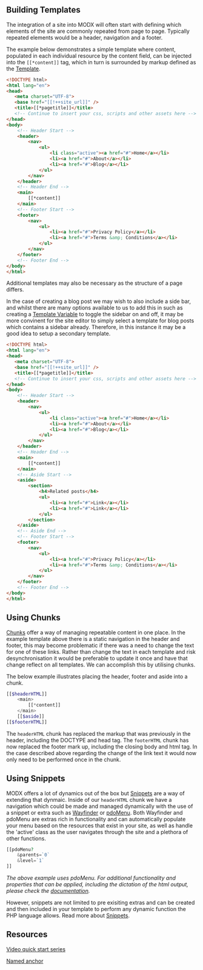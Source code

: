 ## Building Templates

The integration of a site into MODX will often start with defining which elements of the site are commonly repeated from page to page. Typically repeated elements would be a header, navigation and a footer. 

The example below demonstrates a simple template where content, populated in each individual resource by the content field, can be injected into the `[[*content]]` tag, which in turn is surrounded by markup defined as the [Template](building-sites/elements/templates). 

``` html
<!DOCTYPE html>
<html lang="en">
<head>
   <meta charset="UTF-8">
   <base href="[[!++site_url]]" />
   <title>[[*pagetitle]]</title>
   <!-- Continue to insert your css, scripts and other assets here -->
</head>
<body>
	<!-- Header Start -->
	<header>
		<nav>
			<ul>
				<li class="active"><a href="#">Home</a></li>
				<li><a href="#">About</a></li>
				<li><a href="#">Blog</a></li>
			</ul>
		</nav>
	</header>
	<!-- Header End -->
	<main>
		[[*content]]
	</main>
	<!-- Footer Start -->
	<footer>
		<nav>
			<ul>
				<li><a href="#">Privacy Policy</a></li>
				<li><a href="#">Terms &amp; Conditions</a></li>
			</ul>
		</nav>
	</footer>
	<!-- Footer End -->
</body>
</html>
```

Additional templates may also be necessary as the structure of a page differs. 

In the case of creating a blog post we may wish to also include a side bar, and whilst there are many options available to us to add this in such as creating a [Template Variable](building-sites/elements/template-variables) to toggle the sidebar on and off, it may be more convinent for the site editor to simply select a template for blog posts which contains a sidebar already. Therefore, in this instance it may be a good idea to setup a secondary template. 

``` html
<!DOCTYPE html>
<html lang="en">
<head>
   <meta charset="UTF-8">
   <base href="[[!++site_url]]" />
   <title>[[*pagetitle]]</title>
   <!-- Continue to insert your css, scripts and other assets here -->
</head>
<body>
	<!-- Header Start -->
	<header>
		<nav>
			<ul>
				<li class="active"><a href="#">Home</a></li>
				<li><a href="#">About</a></li>
				<li><a href="#">Blog</a></li>
			</ul>
		</nav>
	</header>
	<!-- Header End -->
	<main>
		[[*content]]
	</main>
	<!-- Aside Start -->
	<aside>
		<section>
			<h4>Related posts</h4>
			<ul>
				<li><a href="#">Link</a></li>
				<li><a href="#">Link</a></li>
			</ul>
		</section>
	</aside>
	<!-- Aside End -->
	<!-- Footer Start -->
	<footer>
		<nav>
			<ul>
				<li><a href="#">Privacy Policy</a></li>
				<li><a href="#">Terms &amp; Conditions</a></li>
			</ul>
		</nav>
	</footer>
	<!-- Footer End -->
</body>
</html>
```

## Using Chunks

[Chunks](building-sites/elements/chunks) offer a way of managing repeatable content in one place. In the example template above there is a static navigation in the header and footer, this may become problematic if there was a need to change the text for one of these links. Rather than change the text in each template and risk desynchronisation it would be preferable to update it once and have that change reflect on all templates. We can accomplish this by utilising chunks. 

The below example illustrates placing the header, footer and aside into a chunk.   

```php
[[$headerHTML]]
	<main>
		[[*content]]
	</main>
	[[$aside]]
[[$footerHTML]]
```

The `headerHTML` chunk has replaced the markup that was previously in the header, including the DOCTYPE and head tag. The `footerHTML` chunk has now replaced the footer mark up, including the closing body and html tag. In the case described above regarding the change of the link text it would now only need to be performed once in the chunk.

## Using Snippets

MODX offers a lot of dynamics out of the box but [Snippets](building-sites/elements/snippets) are a way of extending that dynmaic. Inside of our `headerHTML` chunk we have a navigation which could be made and managed dynamically with the use of a snippet or extra such as [Wayfinder](extras/wayfinder) or [pdoMenu](extras/pdoTools/Snippets/pdoMenu). Both Wayfinder and pdoMenu are extras rich in functionality and can automatically populate your menu based on the resources that exist in your site, as well as handle the 'active' class as the user navigates through the site and a plethora of other functions. 

``` php
[[pdoMenu?
    &parents=`0`
    &level=`1`
]]
```

*The above example uses pdoMenu. For additional functionality and properties that can be applied, including the dictation of the html output, please check the [documentation](extras/pdoTools/Snippets/pdoMenu).* 

However, snippets are not limited to pre exisiting extras and can be created and then included in your template to perform any dynamic function the PHP language allows. Read more about [Snippets](building-sites/elements/snippets).

## Resources

[Video quick start series](building-sites/integrating-templates/video-quick-start)

[Named anchor](building-sites/integrating-templates/named-anchor)
